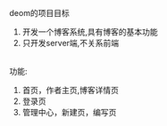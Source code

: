 deom的项目目标

1. 开发一个博客系统,具有博客的基本功能
2. 只开发server端,不关系前端

<br/>
功能:

1. 首页，作者主页,博客详情页
2. 登录页
3. 管理中心，新建页，编写页